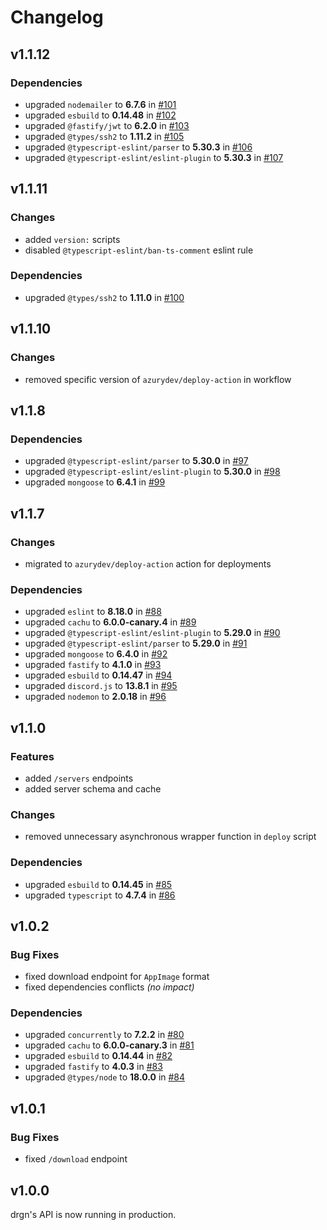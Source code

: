 # Changelog

## v1.1.12

### Dependencies

- upgraded `nodemailer` to **6.7.6** in [#101](https://github.com/drgnjs/api/pull/101)
- upgraded `esbuild` to **0.14.48** in [#102](https://github.com/drgnjs/api/pull/102)
- upgraded `@fastify/jwt` to **6.2.0** in [#103](https://github.com/drgnjs/api/pull/103)
- upgraded `@types/ssh2` to **1.11.2** in [#105](https://github.com/drgnjs/api/pull/105)
- upgraded `@typescript-eslint/parser` to **5.30.3** in [#106](https://github.com/drgnjs/api/pull/106)
- upgraded `@typescript-eslint/eslint-plugin` to **5.30.3** in [#107](https://github.com/drgnjs/api/pull/107)

## v1.1.11

### Changes

- added `version:` scripts
- disabled `@typescript-eslint/ban-ts-comment` eslint rule

### Dependencies

- upgraded `@types/ssh2` to **1.11.0** in [#100](https://github.com/drgnjs/api/pull/100)

## v1.1.10

### Changes

- removed specific version of `azurydev/deploy-action` in workflow

## v1.1.8

### Dependencies

- upgraded `@typescript-eslint/parser` to **5.30.0** in [#97](https://github.com/drgnjs/api/pull/97)
- upgraded `@typescript-eslint/eslint-plugin` to **5.30.0** in [#98](https://github.com/drgnjs/api/pull/98)
- upgraded `mongoose` to **6.4.1** in [#99](https://github.com/drgnjs/api/pull/99)

## v1.1.7

### Changes

- migrated to `azurydev/deploy-action` action for deployments

### Dependencies

- upgraded `eslint` to **8.18.0** in [#88](https://github.com/drgnjs/api/pull/88)
- upgraded `cachu` to **6.0.0-canary.4** in [#89](https://github.com/drgnjs/api/pull/89)
- upgraded `@typescript-eslint/eslint-plugin` to **5.29.0** in [#90](https://github.com/drgnjs/api/pull/90)
- upgraded `@typescript-eslint/parser` to **5.29.0** in [#91](https://github.com/drgnjs/api/pull/91)
- upgraded `mongoose` to **6.4.0** in [#92](https://github.com/drgnjs/api/pull/92)
- upgraded `fastify` to **4.1.0** in [#93](https://github.com/drgnjs/api/pull/93)
- upgraded `esbuild` to **0.14.47** in [#94](https://github.com/drgnjs/api/pull/94)
- upgraded `discord.js` to **13.8.1** in [#95](https://github.com/drgnjs/api/pull/95)
- upgraded `nodemon` to **2.0.18** in [#96](https://github.com/drgnjs/api/pull/96)

## v1.1.0

### Features

- added `/servers` endpoints
- added server schema and cache

### Changes

- removed unnecessary asynchronous wrapper function in `deploy` script

### Dependencies

- upgraded `esbuild` to **0.14.45** in [#85](https://github.com/drgnjs/api/pull/85)
- upgraded `typescript` to **4.7.4** in [#86](https://github.com/drgnjs/api/pull/86)

## v1.0.2

### Bug Fixes

- fixed download endpoint for `AppImage` format
- fixed dependencies conflicts *(no impact)*

### Dependencies

- upgraded `concurrently` to **7.2.2** in [#80](https://github.com/drgnjs/api/pull/80)
- upgraded `cachu` to **6.0.0-canary.3** in [#81](https://github.com/drgnjs/api/pull/81)
- upgraded `esbuild` to **0.14.44** in [#82](https://github.com/drgnjs/api/pull/82)
- upgraded `fastify` to **4.0.3** in [#83](https://github.com/drgnjs/api/pull/83)
- upgraded `@types/node` to **18.0.0** in [#84](https://github.com/drgnjs/api/pull/84)

## v1.0.1

### Bug Fixes

- fixed `/download` endpoint

## v1.0.0

drgn's API is now running in production.

